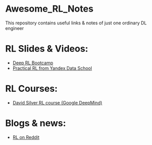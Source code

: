 # Awesome_RL_Notes
This repository contains useful links &amp; notes of just one ordinary DL engineer

# RL Slides & Videos:
* [Deep RL Bootcamp](https://sites.google.com/view/deep-rl-bootcamp/lectures)
* [Practical RL from Yandex Data School](https://github.com/yandexdataschool/Practical_RL)

# RL Courses:
* [David Silver RL course (Google DeepMind)](https://www.youtube.com/watch?v=2pWv7GOvuf0&list=PLHOg3HfW_teiYiq8yndRVwQ95LLPVUDJe)


# Blogs & news:
* [RL on Reddit](https://www.reddit.com/r/reinforcementlearning/)
